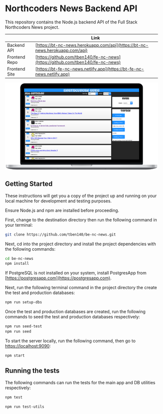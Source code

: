 # Northcoders News Backend API

This repository contains the Node.js backend API of the Full Stack Northcoders News project.

|               | Link                                                                           |
| ------------- | ------------------------------------------------------------------------------ |
| Backend API   | [https://bt-nc-news.herokuapp.com/api](https://bt-nc-news.herokuapp.com/api)   |
| Frontend Repo | [https://github.com/tben140/fe-nc-news](https://github.com/tben140/fe-nc-news) |
| Frontend Site | [https://bt-fe-nc-news.netlify.app](https://bt-fe-nc-news.netlify.app)         |

![Screenshot](docs/screenshots/ncnews-laptop.png)

## Getting Started

These instructions will get you a copy of the project up and running on your local machine for development and testing purposes.

Ensure Node.js and npm are installed before proceeding.

First, change to the destination directory then run the following command in your terminal:

```bash
git clone https://github.com/tben140/be-nc-news.git
```

Next, cd into the project directory and install the project dependencies with the following commands:

```bash
cd be-nc-news
npm install
```

If PostgreSQL is not installed on your system, install PostgresApp from [https://postgresapp.com](https://postgresapp.com).

Next, run the following terminal command in the project directory the create the test and production databases:

```bash
npm run setup-dbs
```

Once the test and production databases are created, run the following commands to seed the test and production databases respectively:

```bash
npm run seed-test
npm run seed
```

To start the server locally, run the following command, then go to [https://localhost:9090](https://localhost:9090):

```bash
npm start
```

## Running the tests

The following commands can run the tests for the main app and DB utilities respectively:

```bash
npm test
```

```bash
npm run test-utils
```
